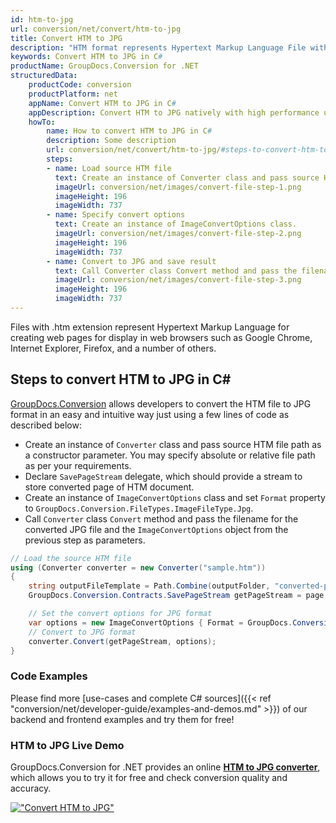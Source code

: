 ```yaml
---
id: htm-to-jpg
url: conversion/net/convert/htm-to-jpg
title: Convert HTM to JPG
description: "HTM format represents Hypertext Markup Language File with .htm extension. Learn how to convert HTM to JPG file programmatically in C# language using GroupDocs.Conversion for .NET library."
keywords: Convert HTM to JPG in C#
productName: GroupDocs.Conversion for .NET
structuredData:
    productCode: conversion
    productPlatform: net
    appName: Convert HTM to JPG in C#
    appDescription: Convert HTM to JPG natively with high performance using C# language and server side GroupDocs.Conversion for .NET APIs, without the use of any software like Microsoft or Open Office.
    howTo:
        name: How to convert HTM to JPG in C# 
        description: Some description
        url: conversion/net/convert/htm-to-jpg/#steps-to-convert-htm-to-jpg-in-c
        steps:
        - name: Load source HTM file 
          text: Create an instance of Converter class and pass source HTM file path as a constructor parameter. You may specify absolute or relative file path as per your requirements. 
          imageUrl: conversion/net/images/convert-file-step-1.png
          imageHeight: 196
          imageWidth: 737
        - name: Specify convert options 
          text: Create an instance of ImageConvertOptions class.
          imageUrl: conversion/net/images/convert-file-step-2.png
          imageHeight: 196
          imageWidth: 737
        - name: Convert to JPG and save result 
          text: Call Converter class Convert method and pass the filename for the converted HTML file and the ImageConvertOptions object from the previous step as parameters.
          imageUrl: conversion/net/images/convert-file-step-3.png
          imageHeight: 196
          imageWidth: 737
---
```


Files with .htm extension represent Hypertext Markup Language for creating web pages for display in web browsers such as Google Chrome, Internet Explorer, Firefox, and a number of others.

## Steps to convert HTM to JPG in C#

[GroupDocs.Conversion](https://products.groupdocs.com/conversion/net) allows developers to convert the HTM file to JPG format in an easy and intuitive way just using a few lines of code as described below:

* Create an instance of `Converter` class and pass source HTM file path as a constructor parameter. You may specify absolute or relative file path as per your requirements. 
* Declare `SavePageStream` delegate, which should provide a stream to store converted page of HTM document.
* Create an instance of `ImageConvertOptions` class and set `Format` property to `GroupDocs.Conversion.FileTypes.ImageFileType.Jpg`.
* Call `Converter` class `Convert` method and pass the filename for the converted JPG file and the `ImageConvertOptions` object from the previous step as parameters.

```csharp
// Load the source HTM file
using (Converter converter = new Converter("sample.htm"))
{
    string outputFileTemplate = Path.Combine(outputFolder, "converted-page-{0}.jpg");
    GroupDocs.Conversion.Contracts.SavePageStream getPageStream = page => new FileStream(string.Format(outputFileTemplate, page), FileMode.Create);

    // Set the convert options for JPG format
    var options = new ImageConvertOptions { Format = GroupDocs.Conversion.FileTypes.ImageFileType.Jpg };   
    // Convert to JPG format
    converter.Convert(getPageStream, options);
}
```

### Code Examples

Please find more [use-cases and complete C# sources]({{< ref "conversion/net/developer-guide/examples-and-demos.md" >}}) of our backend and frontend examples and try them for free!

### HTM to JPG Live Demo

GroupDocs.Conversion for .NET provides an online [**HTM to JPG converter**](https://products.groupdocs.app/conversion/htm-to-jpg), which allows you to try it for free and check conversion quality and accuracy.

[!["Convert HTM to JPG"](conversion/net/images/convert-to-jpg/convert-htm-to-jpg.png)](https://products.groupdocs.app/conversion/htm-to-jpg)